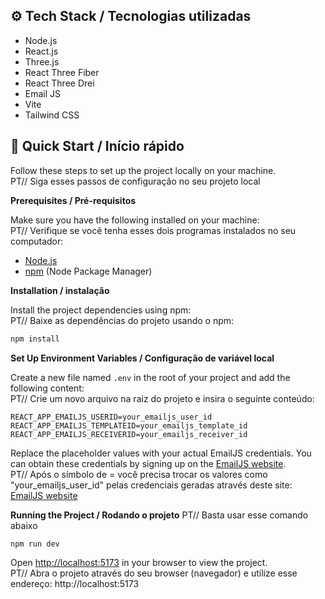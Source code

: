 ## <a name="tech-stack">⚙️ Tech Stack / Tecnologias utilizadas</a>

- Node.js
- React.js
- Three.js
- React Three Fiber
- React Three Drei
- Email JS
- Vite
- Tailwind CSS

## <a name="quick-start">🤸 Quick Start / Início rápido</a>

Follow these steps to set up the project locally on your machine.</br>
PT// Siga esses passos de configuração no seu projeto local

**Prerequisites / Pré-requisitos**

Make sure you have the following installed on your machine:</br>
PT// Verifique se você tenha esses dois programas instalados no seu computador:

- [Node.js](https://nodejs.org/en)
- [npm](https://www.npmjs.com/) (Node Package Manager)

**Installation / instalação**

Install the project dependencies using npm:</br>
PT// Baixe as dependências do projeto usando o npm:

```bash
npm install
```

**Set Up Environment Variables / Configuração de variável local**

Create a new file named `.env` in the root of your project and add the following content:</br>
PT// Crie um novo arquivo na raiz do projeto e insira o seguinte conteúdo:

```env
REACT_APP_EMAILJS_USERID=your_emailjs_user_id
REACT_APP_EMAILJS_TEMPLATEID=your_emailjs_template_id
REACT_APP_EMAILJS_RECEIVERID=your_emailjs_receiver_id
```

Replace the placeholder values with your actual EmailJS credentials. You can obtain these credentials by signing up on the [EmailJS website](https://www.emailjs.com/).</br>
PT// Após o símbolo de = você precisa trocar os valores como "your_emailjs_user_id" pelas credenciais geradas através deste site: [EmailJS website](https://www.emailjs.com/)

**Running the Project / Rodando o projeto**
PT// Basta usar esse comando abaixo

```bash
npm run dev
```

Open [http://localhost:5173](http://localhost:5173) in your browser to view the project.</br>
PT// Abra o projeto através do seu browser (navegador) e utilize esse endereço: http://localhost:5173
